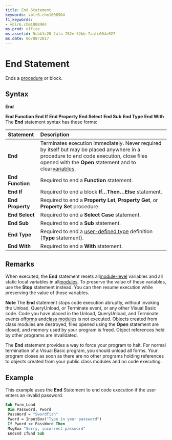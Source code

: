 ```yaml
---
title: End Statement
keywords: vblr6.chm1008904
f1_keywords:
- vblr6.chm1008904
ms.prod: office
ms.assetid: 5cbb1c20-2afa-782e-52bb-7aafc604a927
ms.date: 06/08/2017
---
```



# End Statement

Ends a [procedure](../../Glossary/vbe-glossary.md) or block.

## Syntax

**End**

 **End** **Function**
 **End** **If**
 **End Property**
 **End Select**
 **End Sub**
 **End Type**
 **End With**
The  **End** statement syntax has these forms:


|**Statement**|**Description**|
|:-----|:-----|
|**End**|Terminates execution immediately. Never required by itself but may be placed anywhere in a procedure to end code execution, close files opened with the  **Open** statement and to clear[variables](../../Glossary/vbe-glossary.md).|
|**End Function**|Required to end a  **Function** statement.|
|**End If**|Required to end a block  **If…Then…Else** statement.|
|**End Property**|Required to end a  **Property Let**, **Property Get**, or **Property Set** procedure.|
|**End Select**|Required to end a  **Select Case** statement.|
|**End Sub**|Required to end a  **Sub** statement.|
|**End Type**|Required to end a [user-defined type](../../Glossary/vbe-glossary.md) definition (**Type** statement).|
|**End With**|Required to end a  **With** statement.|

## Remarks

When executed, the  **End** statement resets all[module-level](../../Glossary/vbe-glossary.md) variables and all static local variables in all[modules](../../Glossary/vbe-glossary.md). To preserve the value of these variables, use the  **Stop** statement instead. You can then resume execution while preserving the value of those variables.

 **Note**  The  **End** statement stops code execution abruptly, without invoking the Unload, QueryUnload, or Terminate event, or any other Visual Basic code. Code you have placed in the Unload, QueryUnload, and Terminate events of[forms](../../Glossary/vbe-glossary.md) and[class modules](../../Glossary/vbe-glossary.md) is not executed. Objects created from class modules are destroyed, files opened using the **Open** statement are closed, and memory used by your program is freed. Object references held by other programs are invalidated.

The  **End** statement provides a way to force your program to halt. For normal termination of a Visual Basic program, you should unload all forms. Your program closes as soon as there are no other programs holding references to objects created from your public class modules and no code executing.

## Example

This example uses the  **End** Statement to end code execution if the user enters an invalid password.


```vb
Sub Form_Load 
 Dim Password, Pword 
 PassWord = "Swordfish" 
 Pword = InputBox("Type in your password") 
 If Pword <> PassWord Then 
 MsgBox "Sorry, incorrect password" 
 EndEnd IfEnd Sub
```


